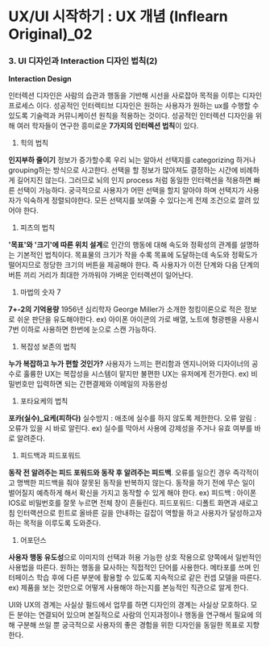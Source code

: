 # UX/UI 시작하기 : UX 개념 (Inflearn Original)_02

### 3. UI 디자인과 Interaction 디자인 법칙(2)

**Interaction Design**

인터렉션 디자인은 사람의 습관과 행동을 기반해 시선을 사로잡아 목적을 이루는 디자인 프로세스 이다. 성공적인 인터렉티브 디자인은 원하는 사용자가 원하는 ux를 수행할 수 있도록 기술력과 커뮤니케이션 원칙을 적용하는 것이다. 성공적인 인터렉션 디자인을 위해 여러 학자들이 연구한 흥미로운 **7가지의 인터렉션 법칙**이 있다.

1. 힉의 법칙

**인지부하 줄이기** 정보가 증가할수록 우리 뇌는 알아서 선택지를 categorizing 하거나 grouping하는 방식으로 사고한다. 선택을 할 정보가 많아져도 결정하는 시간에 비례하게 길어지진 않는다. 그러므로 뇌의 인지 process 처럼 동일한 인터랙션을 적용하면 빠른 선택이 가능하다. 궁극적으로 사용자가 어떤 선택을 할지 알아야 하며 선택지가 사용자가 익숙하게 정렬되야한다. 모든 선택지를 보여줄 수 있다는게 전제 조건으로 깔려 있어야 한다.

1. 피츠의 법칙

**'목표'와 '크기'에 따른 위치 설계**로 인간의 행동에 대해 속도와 정확성의 관계를 설명하는 기본적인 법칙이다. 목표물의 크기가 작을 수록 목표에 도달하는데 속도와 정확도가 떨어지므로 정당한 크기의 버튼을 제공해야 한다. 즉 사용자가 이전 단계와 다음 단계의 버튼 끼리 거리가 최대한 가까워야 가벼운 인터랙션이 일어난다.

1. 마법의 숫자 7

**7+-2의 기억용량** 1956년 심리학자 George Miller가 소개한 청킹이론으로 적은 정보로 쉬운 판단을 유도해야한다. ex) 아이폰 아이콘의 가로 배열, 노트에 형광펜을 사용시 7번 이하로 사용하면 한번에 눈으로 스캔 가능하다.

1. 복잡성 보존의 법칙

**누가 복잡하고 누가 편할 것인가?** 사용자가 느끼는 편리함과 엔지니어와 디자이너의 공수로 훌륭한 UX는 복잡성을 시스템이 맡지만 불편한 UX는 유저에게 전가한다. ex) 비밀번호만 입력하면 되는 간편결제와 이메일의 자동완성

1. 포타요케의 법칙

**포카(실수)_요케(피하다)** 실수방지 : 애초에 실수를 하지 않도록 제한한다. 오류 알림 : 오류가 있을 시 바로 알린다. ex) 실수를 막아서 사용에 강제성을 주거나 유효 여부를 바로 알려준다.

1. 피드백과 피드포워드

**동작 전 알려주는 피드 포워드와 동작 후 알려주는 피드백**. 오류를 일으킨 경우 즉각적이고 명백한 피드백을 줘야 잘못된 동작을 반복하지 않는다. 동작을 하기 전에 무슨 일이 벌어질지 예측하게 해서 확신을 가지고 동작할 수 있게 해야 한다. ex) 피드백 : 아이폰 IOS로 비밀번호를 잘못 누르면 전체 창이 흔들린다. 피드포워드: 디폴트 화면과 새로고침 인터랙션으로 힌트로 올바른 길을 안내하는 길잡이 역할을 하고 사용자가 달성하고자 하는 목적을 이루도록 도와준다. 

1. 어포던스

**사용자 행동 유도성**으로 이미지의 선택과 허용 가능한 상호 작용으로 양쪽에서 일반적인 사용법을 따른다. 원하는 행동을 묘사하는 직접적인 단어를 사용한다. 메타포를 쓰며 인터페이스 학습 후에 다른 부분에 활용할 수 있도록 지속적으로 같은 컨셉 모델을 따른다. ex) 제품을 보는 것만으로 어떻게 사용해야 하는지를 본능적인 직관으로 알게 한다. 

UI와 UX의 경계는 사실상 필드에서 업무를 하면 디자인의 경계는 사실상 모호하다. 모든 분야는 연결되어 있으며 본질적으로 사람의 인지과정이나 행동을 연구해서 필요에 의해 구분해 쓰일 뿐 궁극적으로 사용자의 좋은 경험을 위한 디자인을 동일한 목표로 지향한다.